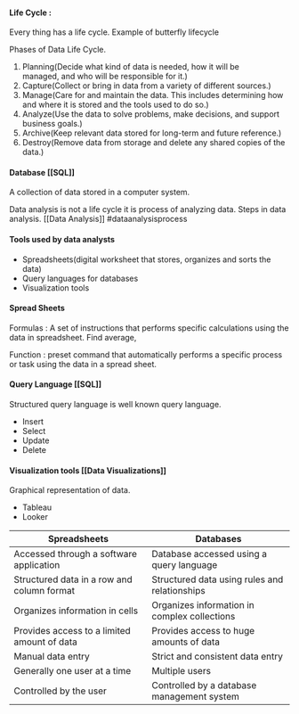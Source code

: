 #### Life Cycle :
Every thing has a life cycle.
Example of butterfly lifecycle

Phases of Data Life Cycle.

1. Planning(Decide what kind of data is needed, how it will be managed, and who will be responsible for it.)
2. Capture(Collect or bring in data from a variety of different sources.)
3. Manage(Care for and maintain the data. This includes determining how and where it is stored and the tools used to do so.)
4. Analyze(Use the data to solve problems, make decisions, and support business goals.)
5. Archive(Keep relevant data stored for long-term and future reference.)
6. Destroy(Remove data from storage and delete any shared copies of the data.)


####  Database [[SQL]]
A collection of data stored in a computer system.

Data analysis is not a life cycle it is process of analyzing data.
Steps in data analysis.
[[Data Analysis]] #dataanalysisprocess 


#### Tools used by data analysts
- Spreadsheets(digital worksheet that stores, organizes and sorts the data)
- Query languages for databases
- Visualization tools
#### Spread Sheets 
Formulas : A set of instructions that performs specific calculations using the data in spreadsheet.
Find average,

Function : preset command that automatically performs a specific process or task using the data in a spread sheet.

#### Query Language [[SQL]]
Structured query language is well known query language.
- Insert
- Select
- Update
- Delete
#### Visualization tools [[Data Visualizations]]
Graphical representation of data.
- Tableau
- Looker

| Spreadsheets                                | Databases                                     |
| ------------------------------------------- | --------------------------------------------- |
| Accessed through a software application     | Database accessed using a query language      |
| Structured data in a row and column format  | Structured data using rules and relationships |
| Organizes information in cells              | Organizes information in complex collections  |
| Provides access to a limited amount of data | Provides access to huge amounts of data       |
| Manual data entry                           | Strict and consistent data entry              |
| Generally one user at a time                | Multiple users                                |
| Controlled by the user                      | Controlled by a database management system    |
